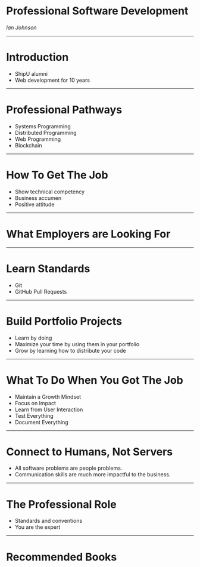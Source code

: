 # Professional Software Development

_Ian Johnson_

---

# Introduction


- ShipU alumni
- Web development for 10 years

---

# Professional Pathways

- Systems Programming
- Distributed Programming
- Web Programming
- Blockchain

---

# How To Get The Job

- Show technical competency
- Business accumen
- Positive attitude

---

# What Employers are Looking For

---

# Learn Standards

- Git
- GitHub Pull Requests

---

# Build Portfolio Projects

- Learn by doing
- Maximize your time by using them in your portfolio
- Grow by learning how to distribute your code

---

# What To Do When You Got The Job

- Maintain a Growth Mindset
- Focus on Impact
- Learn from User Interaction
- Test Everything
- Document Everything

---

# Connect to Humans, Not Servers

- All software problems are people problems.
- Communication skills are much more impactful to the business.

---

# The Professional Role

- Standards and conventions
- You are the expert

---

# Recommended Books

